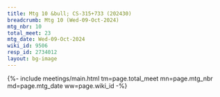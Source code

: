```yaml
---
title: Mtg 10 &bull; CS-315+733 (202430)
breadcrumb: Mtg 10 (Wed-09-Oct-2024)
mtg_nbr: 10
total_meet: 23
mtg_date: Wed-09-Oct-2024
wiki_id: 9506
resp_id: 2734012
layout: bg-image
---
```


{%- include meetings/main.html
    tm=page.total_meet
    mn=page.mtg_nbr
    md=page.mtg_date
    ww=page.wiki_id
-%}
